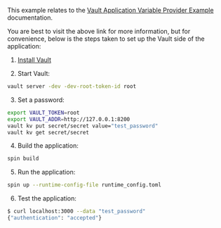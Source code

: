 This example relates to the [Vault Application Variable Provider Example](https://developer.fermyon.com/spin/v2/dynamic-configuration#vault-application-variable-provider-example) documentation.

You are best to visit the above link for more information, but for convenience, below is the steps taken to set up the Vault side of the application:

1. [Install Vault](https://developer.hashicorp.com/vault/tutorials/getting-started/getting-started-install)

2. Start Vault:

```bash
vault server -dev -dev-root-token-id root
```

3. Set a password:

```bash
export VAULT_TOKEN=root
export VAULT_ADDR=http://127.0.0.1:8200
vault kv put secret/secret value="test_password"
vault kv get secret/secret
```

4. Build the application:

```bash
spin build
```

5. Run the application:

```bash
spin up --runtime-config-file runtime_config.toml
```

6. Test the application:

```bash
$ curl localhost:3000 --data "test_password"
{"authentication": "accepted"}
```